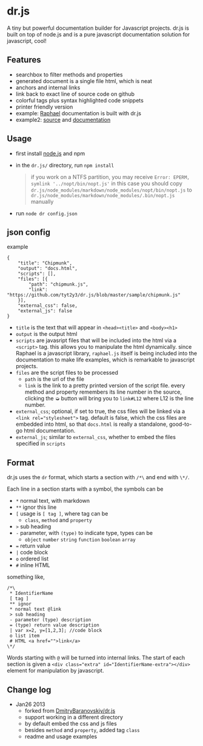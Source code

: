 # dr.js
A tiny but powerful documentation builder for Javascript projects. dr.js is built on top of node.js and is a pure javascript documentation solution for javascript, cool!

## Features
- searchbox to filter methods and properties
- generated document is a single file html, which is neat
- anchors and internal links
- link back to exact line of source code on github
- colorful tags plus syntax highlighted code snippets
- printer friendly version
- example: [Raphael](http://raphaeljs.com/reference.html) documentation is built with dr.js
- example2: [source](https://github.com/tyt2y3/dr.js/blob/master/sample) and [documentation](http://tyt2y3.github.com/dr.js/sample/docs.html)

## Usage
- first install [node.js](http://nodejs.org/) and npm
- in the `dr.js/` directory, run `npm install`

	> if you work on a NTFS partition, you may receive `Error: EPERM, symlink '../nopt/bin/nopt.js'`
	> in this case you should copy `dr.js/node_modules/markdown/node_modules/nopt/bin/nopt.js` to `dr.js/node_modules/markdown/node_modules/.bin/nopt.js` manually
- run `node dr config.json`

## json config
example
```
{
    "title": "Chipmunk",
    "output": "docs.html",
    "scripts": [],
    "files": [{
        "path": "chipmunk.js",
        "link": "https://github.com/tyt2y3/dr.js/blob/master/sample/chipmunk.js"
    }],
    "external_css": false,
    "external_js": false
}
```
- `title` is the text that will appear in `<head><title>` and `<body><h1>`
- `output` is the output html
- `scripts` are javasript files that will be included into the html via a `<script>` tag.
  this allows you to manipulate the html dynamically. since Raphael is a javascript library, `raphael.js`
  itself is being included into the documentation to make life examples, which is remarkable to javascript
  projects.
- `files` are the script files to be processed
	- `path` is the url of the file
	- `link` is the link to a pretty printed version of the script file. every method and property remembers its line number in the source, clicking the ➭ button will bring
	  you to `link#L12` where L12 is the line number.
- `external_css`; optional, if set to true, the css files will be linked via a
  `<link rel="stylesheet">` tag. default is false, which the css files are embedded into html,
  so that `docs.html` is really a standalone, good-to-go html documentation.
- `external_js`; similar to `external_css`, whether to embed the files specified in `scripts`

## Format
dr.js uses the `dr` format, which starts a section with `/*\` and end with `\*/`.

Each line in a section starts with a symbol, the symbols can be
- `*` normal text, with markdown
- `**` ignor this line
- `[` usage is `[ tag ]`, where tag can be
	- `class`, `method` and `property`
- `>` sub heading
- `-` parameter, with `(type)` to indicate type, types can be
	- `object` `number` `string` `function` `boolean` `array`
- `=` return value
- `|` code block
- `o` ordered list
- `#` inline HTML

something like,
```
/*\
 * IdentifierName
 [ tag ]
 ** ignor
 * normal text @link
 > sub heading
 - parameter (type) description
 = (type) return value description
 | var x=2, y=[1,2,3]; //code block
 o list item
 # HTML <a href="">link</a>
\*/
```

Words starting with `@` will be turned into internal links.
The start of each section is given a `<div class="extra" id="IdentifierName-extra"></div>` element for manipulation by javascript.

## Change log
- Jan26 2013
	- forked from [DmitryBaranovskiy/dr.js](https://github.com/DmitryBaranovskiy/dr.js)
	- support working in a different directory
	- by default embed the css and js files
	- besides `method` and `property`, added tag `class`
	- readme and usage examples

